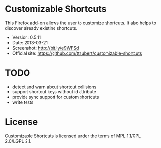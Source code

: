 # Customizable Shortcuts

This Firefox add-on allows the user to customize shortcuts. It also helps to
discover already existing shortcuts.

- Version: 0.5.11
- Date: 2013-03-21
- Screenshot: <http://bit.ly/e9WFSd>
- Official site: <https://github.com/ttaubert/customizable-shortcuts>

# TODO

* detect and warn about shortcut collisions
* support shortcut keys without id attribute
* provide sync support for custom shortcuts
* write tests

# License

Customizable Shortcuts is licensed under the terms of MPL 1.1/GPL 2.0/LGPL 2.1.
